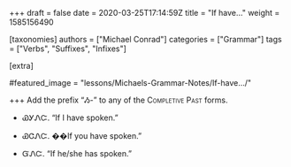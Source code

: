+++
draft = false
date = 2020-03-25T17:14:59Z
title = "If have…"
weight = 1585156490

[taxonomies]
authors = ["Michael Conrad"]
categories = ["Grammar"]
tags = ["Verbs", "Suffixes", "Infixes"]

[extra]

#featured_image = "lessons/Michaels-Grammar-Notes/If-have…/"

+++
Add the prefix “Ᏹ-” to any of the
<span style="font-variant:small-caps;">Completive Past</span> forms.
<!-- more -->
  - ᏯᎩᏁᏨ. “If I have spoken.”

  - ᏯᏣᏁᏨ. ��If you have spoken.”

  - ᏳᏁᏨ. “If he/she has spoken.”